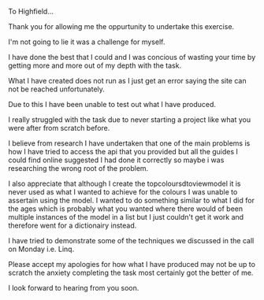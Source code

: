 To Highfield...

Thank you for allowing me the oppurtunity to undertake this exercise.

I'm not going to lie it was a challenge for myself.

I have done the best that I could and I was concious of wasting your time by getting more and more out of my depth with the task.

What I have created does not run as I just get an error saying the site can not be reached unfortunately.

Due to this I have been unable to test out what I have produced.

I really struggled with the task due to never starting a project like what you were after from scratch before.

I believe from research I have undertaken that one of the main problems is how I have tried to access the api that you provided but all the guides I could find
online suggested I had done it correctly so maybe i was researching the wrong root of the problem.

I also appreciate that although I create the topcoloursdtoviewmodel it is never used as what I wanted to achieve for the colours I was unable to assertain using the model. I wanted to do something similar to what I did for the ages which is probably what you wanted where there would of been multiple instances of the model in a list but I just couldn't get it work and therefore went for a dictionairy instead.

I have tried to demonstrate some of the techniques we discussed in the call on Monday i.e. Linq.

Please accept my apologies for how what I have produced may not be up to scratch the anxiety completing the task most certainly got the better of me.

I look forward to hearing from you soon.
